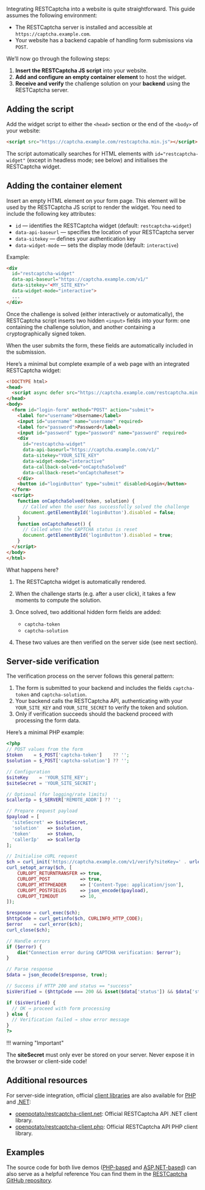 Integrating RESTCaptcha into a website is quite straightforward. This guide assumes the following environment:

+ The RESTCaptcha server is installed and accessible at `https://captcha.example.com`.
+ Your website has a backend capable of handling form submissions via `POST`.

We’ll now go through the following steps:

1. **Insert the RESTCaptcha JS script** into your website.
2. **Add and configure an empty container element** to host the widget.
3. **Receive and verify** the challenge solution on your **backend** using the RESTCaptcha server.

## Adding the script

Add the widget script to either the `<head>` section or the end of the `<body>` of your website:

``` html
<script src="https://captcha.example.com/restcaptcha.min.js"></script>
```

The script automatically searches for HTML elements with `id="restcaptcha-widget"` (except in headless mode; see below) and initialises the RESTCaptcha widget.

## Adding the container element

Insert an empty HTML element on your form page. This element will be used by the RESTCaptcha JS script to render the widget. You need to include the following key attributes:

* `id` — identifies the RESTCaptcha widget (default: `restcaptcha-widget`)
* `data-api-baseurl` — specifies the location of your RESTCaptcha server
* `data-sitekey` — defines your authentication key
* `data-widget-mode` — sets the display mode (default: `interactive`)

Example:

``` html
<div 
  id="restcaptcha-widget"
  data-api-baseurl="https://captcha.example.com/v1/"
  data-sitekey="<MY_SITE_KEY>"
  data-widget-mode="interactive">
  ...
</div>
```

Once the challenge is solved (either interactively or automatically), the RESTCaptcha script inserts two hidden `<input>` fields into your form:
one containing the challenge solution, and another containing a cryptographically signed token.

When the user submits the form, these fields are automatically included in the submission.

Here’s a minimal but complete example of a web page with an integrated RESTCaptcha widget:

``` html
<!DOCTYPE html>
<head>
  <script async defer src="https://captcha.example.com/restcaptcha.min.js"></script>
</head>
<body>
  <form id="login-form" method="POST" action="submit">
    <label for="username">Username</label>
    <input id="username" name="username" required>
    <label for="password">Password</label>
    <input id="password" type="password" name="password" required>
    <div
      id="restcaptcha-widget"
      data-api-baseurl="https://captcha.example.com/v1/"
      data-sitekey="YOUR_SITE_KEY"
      data-widget-mode="interactive"
      data-callback-solved="onCaptchaSolved"
      data-callback-reset="onCaptchaReset">
    </div>
    <button id="loginButton" type="submit" disabled>Login</button>
  </form>
  <script>
    function onCaptchaSolved(token, solution) {
      // Called when the user has successfully solved the challenge
      document.getElementById('loginButton').disabled = false;
    }
    function onCaptchaReset() {
      // Called when the CAPTCHA status is reset
      document.getElementById('loginButton').disabled = true;
    }
  </script>
</body>
</html>
```

What happens here?

1. The RESTCaptcha widget is automatically rendered.

2. When the challenge starts (e.g. after a user click), it takes a few moments to compute the solution.

3. Once solved, two additional hidden form fields are added:

   + `captcha-token`
   + `captcha-solution`

4. These two values are then verified on the server side (see next section).

## Server-side verification

The verification process on the server follows this general pattern:

1. The form is submitted to your backend and includes the fields `captcha-token` and `captcha-solution`.
2. Your backend calls the RESTCaptcha API, authenticating with your `YOUR_SITE_KEY` and `YOUR_SITE_SECRET` to verify the token and solution.
3. Only if verification succeeds should the backend proceed with processing the form data.

Here’s a minimal PHP example:

``` php
<?php
// POST values from the form
$token    = $_POST['captcha-token']    ?? '';
$solution = $_POST['captcha-solution'] ?? '';

// Configuration
$siteKey    = 'YOUR_SITE_KEY';
$siteSecret = 'YOUR_SITE_SECRET';

// Optional (for logging/rate limits)
$callerIp = $_SERVER['REMOTE_ADDR'] ?? '';

// Prepare request payload
$payload = [
  'siteSecret' => $siteSecret,
  'solution'   => $solution,
  'token'      => $token,
  'callerIp'   => $callerIp
];

// Initialise cURL request
$ch = curl_init('https://captcha.example.com/v1/verify?siteKey=' . urlencode($siteKey));
curl_setopt_array($ch, [
    CURLOPT_RETURNTRANSFER => true,
    CURLOPT_POST           => true,
    CURLOPT_HTTPHEADER     => ['Content-Type: application/json'],
    CURLOPT_POSTFIELDS     => json_encode($payload),
    CURLOPT_TIMEOUT        => 10,
]);

$response = curl_exec($ch);
$httpCode = curl_getinfo($ch, CURLINFO_HTTP_CODE);
$error    = curl_error($ch);
curl_close($ch);

// Handle errors
if ($error) {
    die("Connection error during CAPTCHA verification: $error");
}

// Parse response
$data = json_decode($response, true);

// Success if HTTP 200 and status == "success"
$isVerified = ($httpCode === 200 && isset($data['status']) && $data['status'] === 'success');

if ($isVerified) {
  // OK → proceed with form processing
} else {
  // Verification failed → show error message
}
?>
```

!!! warning "Important"

   The **siteSecret** must only ever be stored on your server. Never expose it in the browser or client-side code!

## Additional resources

For server-side integration, official [client libraries](./libraries.md) are also available for [PHP](https://www.php.net/) and [.NET](https://dotnet.microsoft.com/):

+ [openpotato/restcaptcha-client.net](https://github.com/openpotato/restcaptcha-client.net): Official RESTCaptcha API .NET client library.
+ [openpotato/restcaptcha-client.php](https://github.com/openpotato/restcaptcha-client.php): Official RESTCaptcha API PHP client library.

## Examples

The source code for both live demos ([PHP-based](https://php-demo.restcaptcha.openpotato.org/) and [ASP.NET-based](https://dotnet-demo.restcaptcha.openpotato.org/)) can also serve as a helpful reference You can find them in the [RESTCaptcha GitHub repository](https://github.com/openpotato/restcaptcha).
